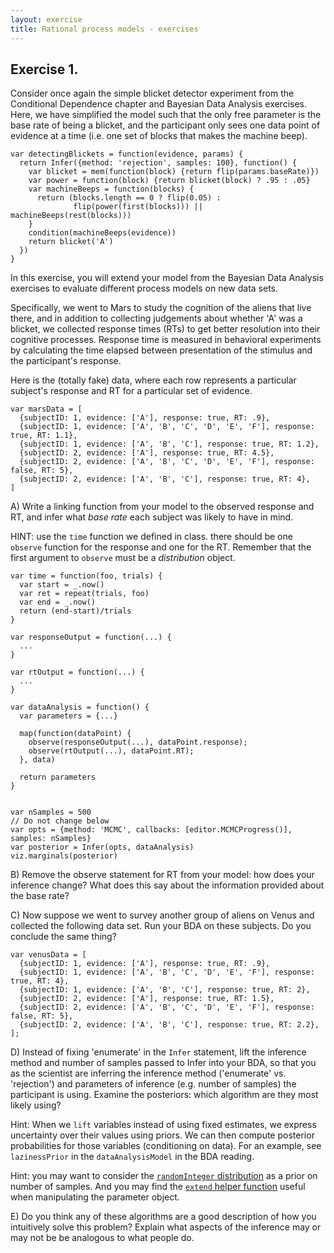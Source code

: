 ```yaml
---
layout: exercise
title: Rational process models - exercises
---
```


## Exercise 1. 

Consider once again the simple blicket detector experiment from the Conditional Dependence chapter and Bayesian Data Analysis exercises. Here, we have simplified the model such that the only free parameter is the base rate of being a blicket, and the participant only sees one data point of evidence at a time (i.e. one set of blocks that makes the machine beep).

~~~~
var detectingBlickets = function(evidence, params) {
  return Infer({method: 'rejection', samples: 100}, function() {
    var blicket = mem(function(block) {return flip(params.baseRate)})
    var power = function(block) {return blicket(block) ? .95 : .05}
    var machineBeeps = function(blocks) {
      return (blocks.length == 0 ? flip(0.05) :
              flip(power(first(blocks))) || machineBeeps(rest(blocks)))
    }
    condition(machineBeeps(evidence))
    return blicket('A')
  })
}
~~~~

In this exercise, you will extend your model from the Bayesian Data Analysis exercises to evaluate different process models on new data sets. 

Specifically, we went to Mars to study the cognition of the aliens that live there, and in addition to collecting judgements about whether 'A' was a blicket, we collected response times (RTs) to get better resolution into their cognitive processes. Response time is measured in behavioral experiments by calculating the time elapsed between presentation of the stimulus and the participant's response. 

Here is the (totally fake) data, where each row represents a particular subject's response and RT for a particular set of evidence.

~~~~
var marsData = [
  {subjectID: 1, evidence: ['A'], response: true, RT: .9},
  {subjectID: 1, evidence: ['A', 'B', 'C', 'D', 'E', 'F'], response: true, RT: 1.1},
  {subjectID: 1, evidence: ['A', 'B', 'C'], response: true, RT: 1.2},
  {subjectID: 2, evidence: ['A'], response: true, RT: 4.5},
  {subjectID: 2, evidence: ['A', 'B', 'C', 'D', 'E', 'F'], response: false, RT: 5},
  {subjectID: 2, evidence: ['A', 'B', 'C'], response: true, RT: 4},
]
~~~~

A) Write a linking function from your model to the observed response and RT, and infer what *base rate* each subject was likely to have in mind.

HINT: use the `time` function we defined in class. there should be one `observe` function for the response and one for the RT. Remember that the first argument to `observe` must be a *distribution* object. 

~~~~ norun
var time = function(foo, trials) {
  var start = _.now()
  var ret = repeat(trials, foo)
  var end = _.now()
  return (end-start)/trials
}

var responseOutput = function(...) {
  ...
}

var rtOutput = function(...) {
  ...
}

var dataAnalysis = function() {
  var parameters = {...}

  map(function(dataPoint) {
    observe(responseOutput(...), dataPoint.response);
    observe(rtOutput(...), dataPoint.RT);
  }, data)

  return parameters
}


var nSamples = 500
// Do not change below
var opts = {method: 'MCMC', callbacks: [editor.MCMCProgress()], samples: nSamples}
var posterior = Infer(opts, dataAnalysis)
viz.marginals(posterior)
~~~~

B) Remove the observe statement for RT from your model: how does your inference change? What does this say about the information provided about the base rate?

C) Now suppose we went to survey another group of aliens on Venus and collected the following data set. Run your BDA on these subjects. Do you conclude the same thing?

~~~~
var venusData = [
  {subjectID: 1, evidence: ['A'], response: true, RT: .9},
  {subjectID: 1, evidence: ['A', 'B', 'C', 'D', 'E', 'F'], response: true, RT: 4},
  {subjectID: 1, evidence: ['A', 'B', 'C'], response: true, RT: 2},
  {subjectID: 2, evidence: ['A'], response: true, RT: 1.5},
  {subjectID: 2, evidence: ['A', 'B', 'C', 'D', 'E', 'F'], response: false, RT: 5},
  {subjectID: 2, evidence: ['A', 'B', 'C'], response: true, RT: 2.2},
];
~~~~

D) Instead of fixing 'enumerate' in the `Infer` statement, lift the inference method and number of samples passed to Infer into your BDA, so that you as the scientist are inferring the inference method ('enumerate' vs. 'rejection') and parameters of inference (e.g. number of samples) the participant is using. Examine the posteriors: which algorithm are they most likely using?

Hint: When we `lift` variables instead of using fixed estimates, we express uncertainty over their values using priors. We can then compute posterior probabilities for those variables (conditioning on data). For an example, see `lazinessPrior` in the `dataAnalysisModel` in the BDA reading.

Hint: you may want to consider the [`randomInteger` distribution](http://docs.webppl.org/en/master/distributions.html#RandomInteger) as a prior on number of samples. And you may find the [`extend` helper function](http://docs.webppl.org/en/master/functions/other.html#extend) useful when manipulating the parameter object.

E) Do you think any of these algorithms are a good description of how you intuitively solve this problem? Explain what aspects of the inference may or may not be be analogous to what people do.
